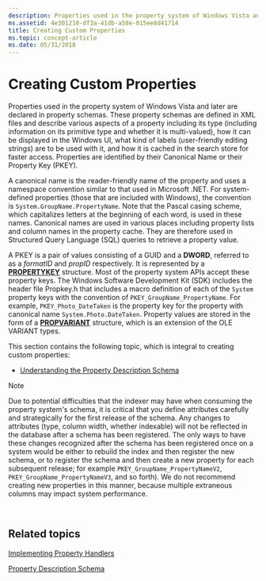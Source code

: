 ```yaml
---
description: Properties used in the property system of Windows Vista and later are declared in property schemas.
ms.assetid: 4e301210-df3a-41db-a58e-015ee8d41714
title: Creating Custom Properties
ms.topic: concept-article
ms.date: 05/31/2018
---
```


# Creating Custom Properties

Properties used in the property system of Windows Vista and later are declared in property schemas. These property schemas are defined in XML files and describe various aspects of a property including its type (including information on its primitive type and whether it is multi-valued), how it can be displayed in the Windows UI, what kind of labels (user-friendly editing strings) are to be used with it, and how it is cached in the search store for faster access. Properties are identified by their Canonical Name or their Property Key (PKEY).

A canonical name is the reader-friendly name of the property and uses a namespace convention similar to that used in Microsoft .NET. For system-defined properties (those that are included with Windows), the convention is `System.GroupName.PropertyName`. Note that the Pascal casing scheme, which capitalizes letters at the beginning of each word, is used in these names. Canonical names are used in various places including property lists and column names in the property cache. They are therefore used in Structured Query Language (SQL) queries to retrieve a property value.

A PKEY is a pair of values consisting of a GUID and a **DWORD**, referred to as a *formatID* and *propID* respectively. It is represented by a [**PROPERTYKEY**](/windows/win32/api/wtypes/ns-wtypes-propertykey) structure. Most of the property system APIs accept these property keys. The Windows Software Development Kit (SDK) includes the header file Propkey.h that includes a macro definition of each of the `System` property keys with the convention of `PKEY_GroupName_PropertyName`. For example, `PKEY_Photo_DateTaken` is the property key for the property with canonical name `System.Photo.DateTaken`. Property values are stored in the form of a [**PROPVARIANT**](/windows/win32/api/propidlbase/ns-propidlbase-propvariant) structure, which is an extension of the OLE VARIANT types.

This section contains the following topic, which is integral to creating custom properties:

-   [Understanding the Property Description Schema](./propdesc-schema-entry.md)

> [!Note]  
> Due to potential difficulties that the indexer may have when consuming the property system's schema, it is critical that you define attributes carefully and strategically for the first release of the schema. Any changes to attributes (type, column width, whether indexable) will not be reflected in the database after a schema has been registered. The only ways to have these changes recognized after the schema has been registered once on a system would be either to rebuild the index and then register the new schema, or to register the schema and then create a new property for each subsequent release; for example `PKEY_GroupName_PropertyNameV2`, `PKEY_GroupName_PropertyNameV3`, and so forth). We do not recommend creating new properties in this manner, because multiple extraneous columns may impact system performance.

 

## Related topics

<dl> <dt>

[Implementing Property Handlers](./building-property-handlers.md)
</dt> <dt>

[Property Description Schema](./propdesc-schema-entry.md)
</dt> </dl>

 

 
